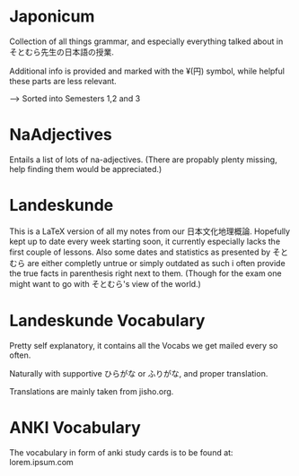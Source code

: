 # Japonicum
Collection of all things grammar, and especially everything talked about in そとむら先生の日本語の授業.

Additional info is provided and marked with the ¥(円) symbol, while helpful these parts are less relevant.

--> Sorted into Semesters 1,2 and 3

# NaAdjectives
Entails a list of lots of na-adjectives. (There are propably plenty missing, help finding them would be appreciated.)

# Landeskunde
This is a LaTeX version of all my notes from our 日本文化地理概論. Hopefully kept up to date every week starting soon, it currently especially lacks the first couple of lessons. Also some dates and statistics as presented by そとむら are either completly untrue or simply outdated as such i often provide the true facts in parenthesis right next to them. (Though for the exam one might want to go with そとむら's view of the world.)

# Landeskunde Vocabulary
Pretty self explanatory, it contains all the Vocabs we get mailed every so often. 

Naturally with supportive ひらがな or ふりがな, and proper translation.

Translations are mainly taken from jisho.org.

# ANKI Vocabulary
The vocabulary in form of anki study cards is to be found at: lorem.ipsum.com
